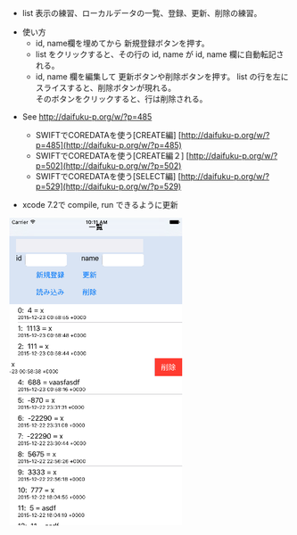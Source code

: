 

* list 表示の練習、ローカルデータの一覧、登録、更新、削除の練習。

+ 使い方
  - id, name欄を埋めてから 新規登録ボタンを押す。
  - list をクリックすると、その行の id, name が id, name 欄に自動転記される。
  - id, name 欄を編集して 更新ボタンや削除ボタンを押す。
  list の行を左にスライスすると、削除ボタンが現れる。  
  そのボタンをクリックすると、行は削除される。



* See http://daifuku-p.org/w/?p=485
  - SWIFTでCOREDATAを使う[CREATE編] [http://daifuku-p.org/w/?p=485](http://daifuku-p.org/w/?p=485)
  - SWIFTでCOREDATAを使う[CREATE編２] [http://daifuku-p.org/w/?p=502](http://daifuku-p.org/w/?p=502)
  - SWIFTでCOREDATAを使う[SELECT編] [http://daifuku-p.org/w/?p=529](http://daifuku-p.org/w/?p=529)

* xcode 7.2で compile, run できるように更新

![screenshot-001.png](screenshot-001.png)
